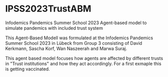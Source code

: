 # IPSS2023TrustABM
Infodemics Pandemics Summer School 2023 Agent-based model to simulate pandemics with included trust system

This Agent-Based Modell was formulated at the Infodemics Pandemics Summer School 2023 in Lübeck from Group 3 consisting of David Kerkmann, Sascha Korf, Wan Naszeerah and Marwa Suraj.

This agent based model focuses how agents are affected by different trusts in "Trust institutions" and how they act accordingly. For a first exmaple this is getting vaccinated.

